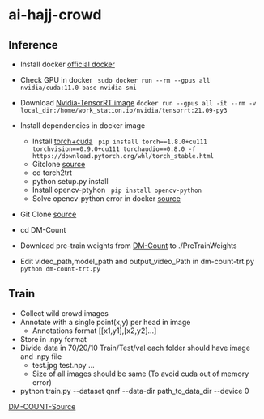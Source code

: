 # ai-hajj-crowd

## Inference
- Install docker [official docker](https://docs.nvidia.com/datacenter/cloud-native/container-toolkit/install-guide.html)
- Check GPU in docker 
  ``` sudo docker run --rm --gpus all nvidia/cuda:11.0-base nvidia-smi```
- Download [Nvidia-TensorRT image](https://ngc.nvidia.com/catalog/containers/nvidia:tensorrt)
  ``` docker run --gpus all -it --rm -v local_dir:/home/work_station.io/nvidia/tensorrt:21.09-py3 ``` 
- Install dependencies in docker image
  - Install [torch+cuda](https://pytorch.org/get-started/previous-versions/)
    ``` pip install torch==1.8.0+cu111 torchvision==0.9.0+cu111 torchaudio==0.8.0 -f https://download.pytorch.org/whl/torch_stable.html```
  - Gitclone [source](https://github.com/NVIDIA-AI-IOT/torch2trt)
  - cd torch2trt
  - python setup.py install
  - Install opencv-ptyhon
    ``` pip install opencv-python```
  - Solve opencv-python error in docker [source](https://github.com/conda-forge/pygridgen-feedstock/issues/10)

- Git Clone [source](https://github.com/ziaatmasterworks/ai-hajj-crowd)
- cd DM-Count
- Download pre-train weights from [DM-Count](https://github.com/cvlab-stonybrook/DM-Count) to ./PreTrainWeights
- Edit video_path,model_path and output_video_Path in dm-count-trt.py
``` python dm-count-trt.py ```

## Train
- Collect wild crowd images
- Annotate with a single point(x,y) per head in image
    - Annotations format [[x1,y1],[x2,y2]...]
- Store in .npy format
- Divide data in 70/20/10 Train/Test/val each folder should have image and .npy file
     - test.jpg test.npy ...
     - Size of all images should be same (To avoid cuda out of memory error)
 - python train.py --dataset qnrf --data-dir path_to_data_dir --device 0

[DM-COUNT-Source](https://github.com/cvlab-stonybrook/DM-Count)
